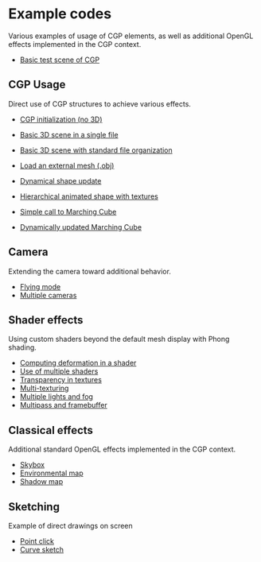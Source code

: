 # Example codes

Various examples of usage of CGP elements, as well as additional OpenGL effects implemented in the CGP context.

* [Basic test scene of CGP](00_cgp_example/)

## CGP Usage

Direct use of CGP structures to achieve various effects.

* [CGP initialization (no 3D)](01_cgp_usage/01_basic_usage/00_cgp_init/)
* [Basic 3D scene in a single file](01_cgp_usage/01_basic_usage/01_default_scene_single_raw_file/)
* [Basic 3D scene with standard file organization](01_cgp_usage/01_basic_usage/02_default_scene_with_scene_helper/)
* [Load an external mesh (.obj)](01_cgp_usage/01_basic_usage/03_mesh_load_file_obj/)
* [Dynamical shape update](01_cgp_usage/01_basic_usage/04_shape_evolving_dynamically/)

* [Hierarchical animated shape with textures](01_cgp_usage/02_hierarchy/01_hierarchy_with_textures/)

* [Simple call to Marching Cube](01_cgp_usage/03_implicit_surface/01_marching_cube_simple)
* [Dynamically updated Marching Cube](01_cgp_usage/03_implicit_surface/02_marching_cube_with_dynamics_gui)

## Camera

Extending the camera toward additional behavior.

* [Flying mode](02_camera/01_camera_fly_mode/)
* [Multiple cameras](02_camera/02_multiple_cameras/)

## Shader effects

Using custom shaders beyond the default mesh display with Phong shading.

* [Computing deformation in a shader](03_shader_effects/01_shader_deformation/)
* [Use of multiple shaders](03_shader_effects/02_multiple_shaders/)
* [Transparency in textures](03_shader_effects/03_transparent_billboards/)
* [Multi-texturing](03_shader_effects/04_multiple_textures_with_blending/)
* [Multiple lights and fog](03_shader_effects/05_multiple_lights/)
* [Multipass and framebuffer](03_shader_effects/06_framebuffer_multipass/)


## Classical effects

Additional standard OpenGL effects implemented in the CGP context.

* [Skybox](04_classical_effects/01_skybox/)
* [Environmental map](04_classical_effects/02_environment_map/)
* [Shadow map](04_classical_effects/03_shadow/)

## Sketching

Example of direct drawings on screen

* [Point click](05_sketching/01_point_click/)
* [Curve sketch](05_sketching/02_curve_sketch/)
